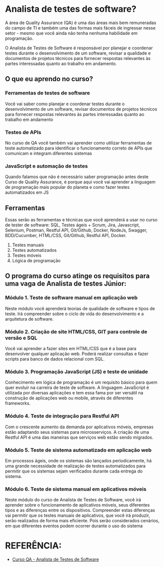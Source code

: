 # Analista de testes de software?

A área de Quality Assurance (QA) é uma das áreas mais bem remuneradas do campo de TI e também uma das formas mais fáceis de ingressar nesse setor - mesmo que você ainda não tenha nenhuma habilidade em programação.

O Analista de Testes de Software é responsável por planejar e coordenar testes durante o desenvolvimento de um software, revisar a qualidade e documentos de projetos técnicos para fornecer respostas relevantes às partes interessadas quanto ao trabalho em andamento.

## O que eu aprendo no curso?

### Ferramentas de testes de software
Você vai saber como planejar e coordenar testes durante o desenvolvimento de um software, revisar documentos de projetos técnicos para fornecer respostas relevantes às partes interessadas quanto ao trabalho em andamento

### Testes de APIs
No curso de QA você também vai aprender como utilizar ferramentas de teste automatizado para identificar o funcionamento correto de APIs que comunicam e integram diferentes sistemas

### JavaScript e automação de testes
Quando falamos que não é necessário saber programação antes deste Curso de Quality Assurance, é porque aqui você vai aprender a linguagem de programação mais popular do planeta e como fazer testes automatizados em JS

## Ferramentas
Essas serão as ferramentas e técnicas que você aprenderá a usar no curso de tester de software:
SQL, Testes ágeis + Scrum, Jira, Javascript, Selenium, Postman, Restful API, Git/Github, Docker, NodeJs, Swagger, BDD/Cucumber, HTML/CSS, Git/Github, Restful API, Docker.

1. Testes manuais
2. Testes automatizados
3. Testes móveis
4. Lógica de programação

## O programa do curso atinge os requisitos para uma vaga de Analista de testes Júnior:


### Módulo 1. Teste de software manual em aplicação web 
Neste módulo você aprenderá teorias de qualidade de software e tipos de teste. Irá compreender sobre o ciclo de vida do desenvolvimento e a arquitetura de software.


### Módulo 2. Criação de site HTML/CSS, GIT para controle de versão e SQL 
Você vai aprender a fazer sites em HTML/CSS que é a base para desenvolver qualquer aplicação web. Poderá realizar consultas e fazer scripts para banco de dados relacional com SQL.


### Módulo 3. Programação JavaScript (JS) e teste de unidade 
Conhecimento em lógica de programação é um requisito básico para quem quer evoluir na carreira de teste de software. A linguagem JavaScript é utilizada por diversas aplicações e tem essa fama por ser versátil na construção de aplicações web ou mobile, através de diferentes frameworks.

### Módulo 4. Teste de integração para Restful API
Com o crescente aumento da demanda por aplicativos móveis, empresas estão adaptando seus sistemas para microsserviços. A criação de uma Restful API é uma das maneiras que serviços web estão sendo migrados.


### Módulo 5. Teste de sistema automatizado em aplicação web 
Em processos ágeis, onde os sistemas são lançados periodicamente, há uma grande necessidade de realização de testes automatizados para permitir que os sistemas sejam verificados durante cada entrega do sistema.


### Módulo 6. Teste de sistema manual em aplicativos móveis 
Neste módulo do curso de Analista de Testes de Software, você irá aprender sobre o funcionamento de aplicativos móveis, seus diferentes tipos e as diferenças entre os dispositivos. Compreender estas diferenças vai permitir que os testes manuais de aplicativos, que você irá produzir, serão realizados de forma mais eficiente. Pois serão considerados cenários, em que diferentes eventos podem ocorrer durante o uso do sistema

# REFERÊNCIA:

- [Curso QA - Analista de Testes de Software](https://promo.ultima.school/qa)



